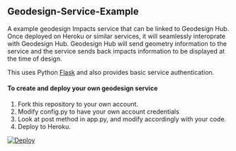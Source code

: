 ## Geodesign-Service-Example
A example geodesign Impacts service that can be linked to Geodesign Hub. Once deployed on Heroku or similar services, it will seamlessly interoprate with Geodesign Hub. Geodesign Hub will send geometry information to the service and the service sends back impacts information to be displayed at the time of design. 

This uses Python [Flask](http://flask.pocoo.org/) and also provides basic service authentication. 

#### To create and deploy your own geodesign service
1. Fork this repository to your own account. 
2. Modify config.py to have your own account credentials
3. Look at post method in app.py, and modify accordingly with your code. 
4. Deploy to Heroku.

[![Deploy](https://www.herokucdn.com/deploy/button.svg)](https://heroku.com/deploy)
